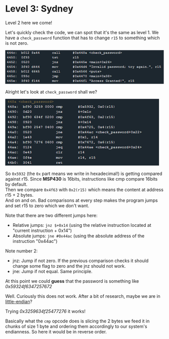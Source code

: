 # Level 3: Sydney

Level 2 here we come!

Let's quickly check the code, we can spot that it's the same as level 1. We have a `check_password` function that has to change `r15` to something which is not zero.

![microcorruption](img/2_1.PNG)

Alright let's look at `check_password` shall we?

![microcorruption](img/2_2.PNG)

So `0x5932` (the `0x` part means we write in hexadecimal!) is getting compared against r15. Since **MSP430** is 16bits, instructions like cmp compare 16bits by default.  
Then we compare `0x4f63` with `0x2(r15)` which means the content at address r15 + 2 bytes.  
And on and on. Bad comparisons at every step makes the program jumps and set r15 to zero which we don't want.  
  
Note that there are two different jumps here:
* Relative jumps: `jnz $+0x14` (using the relative instruction located at "current instruction + 0x14")
* Absolute jumps: `jne #0x44ac` (using the absolute address of the instruction "0x44ac")

Note number 2:
* jnz: Jump if not zero. If the previous comparison checks it should change some flag to zero and the jnz should not work.
* jne: Jump if not equal. Same principle.

At this point we could **guess** that the password is something like *0x59324f6347257672*

Well. Curiously this does not work. After a bit of research, maybe we are in [little-endian](http://en.wikipedia.org/wiki/Endianness)?  

Trying *0x3259634f25477276* it works!

Basically what the `cmp` opcode does is slicing the 2 bytes we feed it in chunks of size 1 byte and ordering them accordingly to our system's endianness. So here it would be in reverse order.